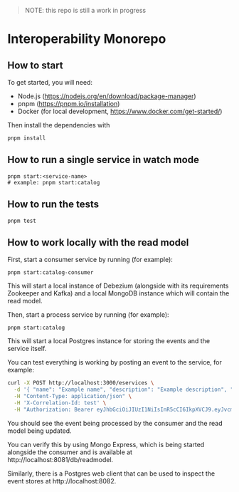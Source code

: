 > NOTE: this repo is still a work in progress

# Interoperability Monorepo

## How to start

To get started, you will need:

- Node.js (https://nodejs.org/en/download/package-manager)
- pnpm (https://pnpm.io/installation)
- Docker (for local development, https://www.docker.com/get-started/)

Then install the dependencies with

```
pnpm install
```

## How to run a single service in watch mode

```
pnpm start:<service-name>
# example: pnpm start:catalog
```

## How to run the tests

```
pnpm test
```

## How to work locally with the read model

First, start a consumer service by running (for example):

```
pnpm start:catalog-consumer
```

This will start a local instance of Debezium (alongside with its requirements Zookeeper and Kafka) and a local MongoDB instance which will contain the read model.

Then, start a process service by running (for example):

```
pnpm start:catalog
```

This will start a local Postgres instance for storing the events and the service itself.

You can test everything is working by posting an event to the service, for example:

```bash
curl -X POST http://localhost:3000/eservices \
  -d '{ "name": "Example name", "description": "Example description", "technology": "REST", "attributes": { "certified": [], "declared": [], "verified": [] } }' \
  -H "Content-Type: application/json" \
  -H 'X-Correlation-Id: test' \
  -H "Authorization: Bearer eyJhbGciOiJIUzI1NiIsInR5cCI6IkpXVCJ9.eyJvcmdhbml6YXRpb25JZCI6IjRENTU2OTZGLTE2QzAtNDk2OC04NTRCLTJCMTY2Mzk3RkMzMCIsInVzZXItcm9sZXMiOiJhZG1pbiIsInJvbGUiOiJhZG1pbiIsInVpZCI6IjBmZGEwMzNjLThlOGUtNDhhOS1hMGZjLWFiYmExZjcxMWZlZiIsIm9yZ2FuaXphdGlvbiI6eyJyb2xlcyI6W3sicm9sZSI6IkFkbWluIn1dfSwiZXh0ZXJuYWxJZCI6eyJvcmlnaW4iOiJJUEEiLCJ2YWx1ZSI6IjEyMzQ1NiJ9fQ.308Ulfu4JXXMhqsWo26MIWWhv8tp3sdl-pU5gN_SIX4" 
```

You should see the event being processed by the consumer and the read model being updated.

You can verify this by using Mongo Express, which is being started alongside the consumer and is available at http://localhost:8081/db/readmodel.

Similarly, there is a Postgres web client that can be used to inspect the event stores at http://localhost:8082.
